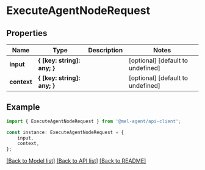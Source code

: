 # ExecuteAgentNodeRequest


## Properties

Name | Type | Description | Notes
------------ | ------------- | ------------- | -------------
**input** | **{ [key: string]: any; }** |  | [optional] [default to undefined]
**context** | **{ [key: string]: any; }** |  | [optional] [default to undefined]

## Example

```typescript
import { ExecuteAgentNodeRequest } from '@mel-agent/api-client';

const instance: ExecuteAgentNodeRequest = {
    input,
    context,
};
```

[[Back to Model list]](../README.md#documentation-for-models) [[Back to API list]](../README.md#documentation-for-api-endpoints) [[Back to README]](../README.md)
